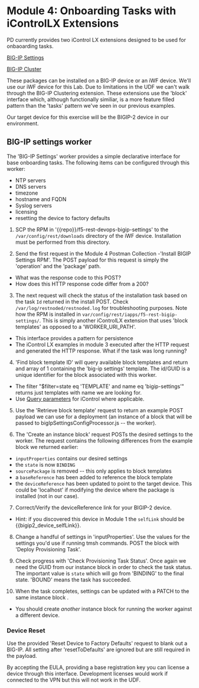 # Module 4:  Onboarding Tasks with iControlLX Extensions

PD currently provides two iControl LX extensions designed to be used for onbaoarding tasks.

[BIG-IP Settings](https://devcentral.f5.com/wiki/DevOps.HowToSamples_bigip_settings_reset.ashx)

[BIG-IP Cluster](https://devcentral.f5.com/wiki/DevOps.HowToSamples-create-bigip-cluster.ashx)

These packages can be installed on a BIG-IP device or an iWF device. We'll use our iWF device for this Lab. Due to limitations in the UDF we can't walk through the BIG-IP Clustering extension. These extensions use the 'block' interface which, although functionally similiar, is a more feature filled pattern than the 'tasks' pattern we've seen in our previous examples.

Our target device for this exercise will be the BIGIP-2 device in our environment.

## BIG-IP settings worker
The 'BIG-IP Settings' worker provides a simple declarative interface for base onboarding tasks. The following items can be configured through this worker:

* NTP servers
* DNS servers
* timezone
* hostname and FQDN
* Syslog servers
* licensing
* resetting the device to factory defaults

1. SCP the RPM in '{{repo}}/f5-rest-devops-bigip-settings' to the ```/var/config/rest/downloads``` directory of the iWF device. Installation must be performed from this directory.

2. Send the first request in the Module 4 Postman Collection -'Install BIGIP Settings RPM'. The POST payload for this request is simply the 'operation' and the 'package' path.
  * What was the response code to this POST?
  * How does this HTTP response code differ from a 200?

3. The next request will check the status of the installation task based on the task ```Id``` returned in the install POST. Check ```/var/log/restnoded/restnoded.log``` for troubleshooting purposes. Note how the RPM is installed in ```var/config/rest/iapps/f5-rest-bigip-settings/```. This is simply another iControlLX extension that uses 'block templates' as opposed to a 'WORKER_URI_PATH'. 
  * This interface provides a pattern for persistence
  * The iControl LX examples in module 3 executed after the HTTP request and generated the HTTP response. What if the task was long running?


4. 'Find block template ID' will query available block templates and return and array of 1 containing the 'big-ip settings' template. The id/GUID is a unique identifier for the block associated with this worker.
  * The filter "$filter=state eq 'TEMPLATE' and name eq 'bigip-settings'" returns just templates with name we are looking for.
  * Use [Query parameters](https://devcentral.f5.com/articles/demystifying-icontrol-rest-part-3-how-to-pass-query-parameters-and-tmsh-options) for iControl where applicable. 


5. Use the 'Retrieve block template' request to return an example POST payload we can use for a deployment (an instance of a block that will be passed to bigIpSettingsConfigProcessor.js -- the worker).

6. The 'Create an instance block' request POSTs the desired settings to the worker. The request contains the following differences from the example block we returned earlier:
  * ```inputProperties``` contains our desired settings
  * the ```state``` is now ```BINDING```
  * ```sourcePackage``` is removed -- this only applies to block templates
  * a ```baseReference``` has been added to reference the block template
  * the ```deviceReference``` has been updated to point to the target device. This could be 'localhost' if modifying the device where the package is installed (not in our case).

7. Correct/Verify the deviceReference link for your BIGIP-2 device. 
  * Hint: if you discovered this device in Module 1 the ```selfLink``` should be {{bigip2_device_selfLink}}.

8. Change a handful of settings in 'inputProperties'. Use the values for the settings you'd use if running tmsh commands. POST the block with 'Deploy Provisioning Task'.

7. Check progress with 'Check Provisioning Task Status'. Once again we need the GUID from our instance block in order to check the task status. The important value is ```state``` which will go from 'BINDING' to the final state. 'BOUND' means the task has succeeded.

8. When the task completes, settings can be updated with a PATCH to the same instance block .
  * You should create *another* instance block for running the worker against a different device. 

### Device Reset
Use the provided 'Reset Device to Factory Defaults' request to blank out a BIG-IP. All setting after 'resetToDefaults' are ignored but are still required in the payload.

By accepting the EULA, providing a base registration key you can license a device through this interface. Development licenses would work if connected to the VPN but this will not work in the UDF.


